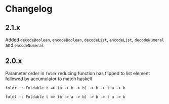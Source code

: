 # Changelog

## 2.1.x

Added `decodeBoolean`, `encodeBoolean`, `decodeList`, `encodeList`, `decodeNumeral` and `encodeNumeral`

## 2.0.x

Parameter order in `foldr` reducing function has flipped to list element followed by accumulator to match haskell

`foldr :: Foldable t => (a -> b -> b) -> b -> t a -> b`

`foldl :: Foldable t => (b -> a -> b) -> b -> t a -> b`
